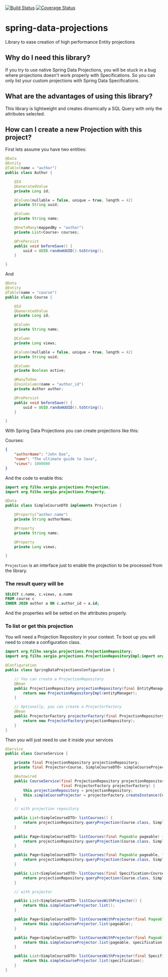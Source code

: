 [![Build Status](https://travis-ci.org/sergiofilhowz/spring-data-projections.svg?branch=master)](https://travis-ci.org/sergiofilhowz/spring-data-projections)
[![Coverage Status](https://coveralls.io/repos/github/sergiofilhowz/spring-data-projections/badge.svg)](https://coveralls.io/github/sergiofilhowz/spring-data-projections)

# spring-data-projections
Library to ease creation of high performance Entity projections

## Why do I need this library?
If you try to use native Spring Data Projections, you will be stuck in a bug where projections doesn't work properly with Specifications. So you can only list your custom projections with Spring Data Specifications.

## What are the advantages of using this library?
This library is lightweight and creates dinamically a SQL Query with only the attributes selected.

## How can I create a new Projection with this project?

First lets assume you have two entities:
```java
@Data
@Entity
@Table(name = "author")
public class Author {

    @Id
    @GeneratedValue
    private Long id;

    @Column(nullable = false, unique = true, length = 42)
    private String uuid;

    @Column
    private String name;

    @OneToMany(mappedBy = "author")
    private List<Course> courses;

    @PrePersist
    public void beforeSave() {
        uuid = UUID.randomUUID().toString();
    }

}
```
 
And

```java
@Data
@Entity
@Table(name = "course")
public class Course {

    @Id
    @GeneratedValue
    private Long id;

    @Column
    private String name;

    @Column
    private Long views;

    @Column(nullable = false, unique = true, length = 42)
    private String uuid;

    @Column
    private Boolean active;

    @ManyToOne
    @JoinColumn(name = "author_id")
    private Author author;

    @PrePersist
    public void beforeSave() {
        uuid = UUID.randomUUID().toString();
    }

}
```

With Spring Data Projections you can create projections like this:

Courses:
```json
{
    "authorName": "John Doe",
    "name": "The ultimate guide to Java",
    "views": 1000000
}
```

And the code to enable this:

```java
import org.filho.sergio.projections.Projection;
import org.filho.sergio.projections.Property;

@Data
public class SimpleCourseDTO implements Projection {

    @Property("author.name")
    private String authorName;

    @Property
    private String name;

    @Property
    private Long views;

}
```

`Projection` is an interface just to enable the projection to be processed from the library.

### The result query will be

```sql
SELECT c.name, c.views, a.name
FROM course c
INNER JOIN author a ON c.author_id = a.id;
```

And the properties will be setted on the attributes properly.

### To list or get this projection

You will need a Projection Repository in your context. To boot up you will need to create a configuration class.

```java
import org.filho.sergio.projections.ProjectionRepository;
import org.filho.sergio.projections.ProjectionRepositoryImpl;import org.filho.sergio.projections.ProjectorFactory;

@Configuration
public class SpringDataProjectionsConfiguration {

    // You can create a ProjectionRepository
    @Bean
    public ProjectionRepository projectionRepository(final EntityManager entityManager) {
        return new ProjectionRepositoryImpl(entityManager);
    }

    // Optionally, you can create a ProjectorFactory
    @Bean
    public ProjectorFactory projectorFactory(final ProjectionRepository projectionRepository) {
        return new ProjectorFactory(projectionRepository);
    }
}
```

Then you will just need to use it inside your services

```java
@Service
public class CourseService {

    private final ProjectionRepository projectionRepository;
    private final Projector<Course, SimpleCourseDTO> simpleCourseProjector;

    @Autowired
    public CourseService(final ProjectionRepository projectionRepository,
                         final ProjectorFactory projectorFactory) {
        this.projectionRepository = projectionRepository;
        this.simpleCourseProjector = projectorFactory.createInstance(Course.class, SimpleCourseDTO.class);
    }

    // with projection repository

    public List<SimpleCourseDTO> listCourses() {
        return projectionRepository.queryProjection(Course.class, SimpleCourseDTO.class);
    }
    
    public Page<SimpleCourseDTO> listCourses(final Pageable pageable) {
        return projectionRepository.queryProjection(Course.class, SimpleCourseDTO.class, pageable);
    }

    public Page<SimpleCourseDTO> listCourses(final Pageable pageable, final Specification<Course> specification) {
        return projectionRepository.queryProjection(Course.class, SimpleCourseDTO.class, pageable, specification);
    }

    public List<SimpleCourseDTO> listCourses(final Specification<Course> specification) {
        return projectionRepository.queryProjection(Course.class, SimpleCourseDTO.class, specification);
    }

    // with projector

    public List<SimpleCourseDTO> listCoursesWithProjector() {
        return this.simpleCourseProjector.list();
    }

    public Page<SimpleCourseDTO> listCoursesWithProjector(final Pageable pageable) {
        return this.simpleCourseProjector.list(pageable);
    }

    public Page<SimpleCourseDTO> listCoursesWithProjector(final Pageable pageable, final Specification<Course> specification) {
        return this.simpleCourseProjector.list(pageable, specification);
    }

    public List<SimpleCourseDTO> listCoursesWithProjector(final Specification<Course> specification) {
        return this.simpleCourseProjector.list(specification);
    }
}
```